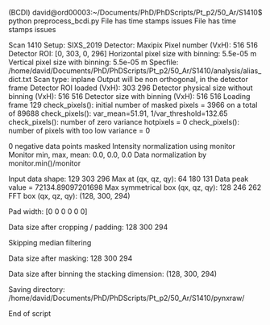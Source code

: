 (BCDI) david@ord00003:~/Documents/PhD/PhDScripts/Pt_p2/50_Ar/S1410$ python preprocess_bcdi.py 
File has time stamps issues
File has time stamps issues

Scan 1410
Setup:  SIXS_2019
Detector:  Maxipix
Pixel number (VxH):  516 516
Detector ROI: [0, 303, 0, 296]
Horizontal pixel size with binning:  5.5e-05 m
Vertical pixel size with binning:  5.5e-05 m
Specfile:  /home/david/Documents/PhD/PhDScripts/Pt_p2/50_Ar/S1410/analysis/alias_dict.txt
Scan type:  inplane
Output will be non orthogonal, in the detector frame
Detector ROI loaded (VxH): 303 296
Detector physical size without binning (VxH): 516 516
Detector size with binning (VxH): 516 516
Loading frame 129
check_pixels(): initial number of masked pixels = 3966 on a total of 89688
check_pixels(): var_mean=51.91, 1/var_threshold=132.65
check_pixels(): number of zero variance hotpixels = 0
check_pixels(): number of pixels with too low variance = 0

0  negative data points masked
Intensity normalization using monitor
Monitor min, max, mean: 0.0, 0.0, 0.0
Data normalization by monitor.min()/monitor


Input data shape: 129 303 296
Max at (qx, qz, qy):  64 180 131
Data peak value =  72134.89097201698
Max symmetrical box (qx, qz, qy):  128 246 262
FFT box (qx, qz, qy):  (128, 300, 294)

Pad width: [0 0 0 0 0 0]

Data size after cropping / padding: 128 300 294

Skipping median filtering

Data size after masking: 128 300 294

Data size after binning the stacking dimension: (128, 300, 294)

Saving directory: /home/david/Documents/PhD/PhDScripts/Pt_p2/50_Ar/S1410/pynxraw/

End of script
